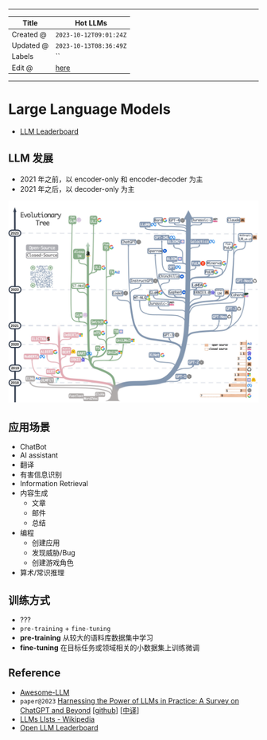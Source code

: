 -----

| Title     | Hot LLMs                                              |
| --------- | ----------------------------------------------------- |
| Created @ | `2023-10-12T09:01:24Z`                                |
| Updated @ | `2023-10-13T08:36:49Z`                                |
| Labels    | \`\`                                                  |
| Edit @    | [here](https://github.com/junxnone/aiwiki/issues/446) |

-----

# Large Language Models

  - [LLM Leaderboard](https://opencompass.org.cn/leaderboard-llm)

## LLM 发展

  - 2021 年之前，以 encoder-only 和 encoder-decoder 为主
  - 2021 年之后，以 decoder-only 为主

![](media/92bd84b7e7ed0d7b52ad1bf5710f79670bb1bcda.jpg)

## 应用场景

  - ChatBot
  - AI assistant
  - 翻译
  - 有害信息识别
  - Information Retrieval
  - 内容生成
      - 文章
      - 邮件
      - 总结
  - 编程
      - 创建应用
      - 发现威胁/Bug
      - 创建游戏角色
  - 算术/常识推理

## 训练方式

  - ???
  - `pre-training` + `fine-tuning`
  - **pre-training** 从较大的语料库数据集中学习
  - **fine-tuning** 在目标任务或领域相关的小数据集上训练微调

## Reference

  - [Awesome-LLM](https://github.com/Hannibal046/Awesome-LLM)
  - `paper@2023` [Harnessing the Power of LLMs in Practice: A Survey on
    ChatGPT and Beyond](https://arxiv.org/pdf/2304.13712.pdf)
    \[[github](https://github.com/Mooler0410/LLMsPracticalGuide)\]
    \[[中译](https://zhuanlan.zhihu.com/p/630216305)\]
  - [LLMs LIsts -
    Wikipedia](https://en.wikipedia.org/wiki/Large_language_model#List)
  - [Open LLM
    Leaderboard](https://huggingface.co/spaces/HuggingFaceH4/open_llm_leaderboard)
